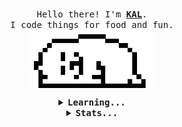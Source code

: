 <p align="center">
  <br>
  <samp>
    Hello there! I'm <b><a rel="nofollow noopener noreferrer" target="_blank" href="https://kalvin.io">KAL</a></b>.
    <br>I code things for food and fun.<br>
  </samp>
  <img align="center" src="https://raw.githubusercontent.com/kalvin807/kalvin807/master/assets/dog.gif" width="200" />
</p>
<details align="center">
  <summary><b><samp>Learning...</samp></b></summary>
  <samp>
    <b>
      <p style="color: #fc6203">Crab</p>
    </b>
    <img src="https://raw.githubusercontent.com/kalvin807/kalvin807/master/assets/your-rust.png" width="200" />
    <b>
  </samp>
</details>
<details align="center">
  <summary><b><samp> Stats...</samp></b></summary>
  <samp>
  <img align="center" src="https://github-readme-stats.vercel.app/api?username=kalvin807&theme=tokyonight&count_private=true&show_icons=true" />
  <img align="center" src="https://github-readme-stats.vercel.app/api/top-langs/?username=kalvin807&theme=tokyonight&hide=jupyter notebook,ShaderLab,c%23&langs_count=10" />
  </samp>
</details>
